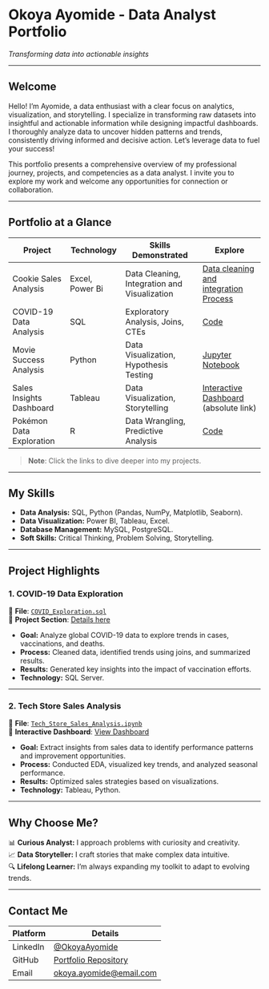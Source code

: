 # Okoya Ayomide - Data Analyst Portfolio
*Transforming data into actionable insights*

---

## **Welcome**
Hello! I’m Ayomide, a data enthusiast with a clear focus on analytics, visualization, and storytelling. I specialize in transforming raw datasets into insightful and actionable information while designing impactful dashboards. I thoroughly analyze data to uncover hidden patterns and trends, consistently driving informed and decisive action. Let’s leverage data to fuel your success!

This portfolio presents a comprehensive overview of my professional journey, projects, and competencies as a data analyst. I invite you to explore my work and welcome any opportunities for connection or collaboration.

---

## **Portfolio at a Glance**
| **Project**                  | **Technology**        | **Skills Demonstrated**                  | **Explore**                                                                                          |
|------------------------------|-----------------------|------------------------------------------|------------------------------------------------------------------------------------------------------|
| Cookie Sales Analysis  | Excel, Power Bi                  | Data Cleaning, Integration and Visualization             | [Data cleaning and integration Process](https://github.com/AyomideOkoya/Data_Cleaning_and_Interation_Process/blob/c10896a400530cc05fe7a9330a8a97784a7be4fc/README.md)                                                 |
| COVID-19 Data Analysis      | SQL                  | Exploratory Analysis, Joins, CTEs        | [Code](SQL_Projects/COVID_Exploration.sql)                                                         |
| Movie Success Analysis      | Python               | Data Visualization, Hypothesis Testing   | [Jupyter Notebook](Python_Projects/Movie_Success_Analysis.ipynb)                                    |
| Sales Insights Dashboard    | Tableau              | Data Visualization, Storytelling         | [Interactive Dashboard](https://public.tableau.com/views/Tech_Store_Sales_Insights) (absolute link) |
| Pokémon Data Exploration    | R                    | Data Wrangling, Predictive Analysis      | [Code](R_Projects/Pokemon_Data_Exploration.R)                                                      |

> **Note**: Click the links to dive deeper into my projects.  

---

## **My Skills**
- **Data Analysis:** SQL, Python (Pandas, NumPy, Matplotlib, Seaborn).  
- **Data Visualization:** Power BI, Tableau, Excel.  
- **Database Management:** MySQL, PostgreSQL.  
- **Soft Skills:** Critical Thinking, Problem Solving, Storytelling.

---

## **Project Highlights**

### 1. **COVID-19 Data Exploration**
📂 **File**: [`COVID_Exploration.sql`](SQL_Projects/COVID_Exploration.sql)  
🔗 **Project Section**: [Details here](#covid-19-data-exploration)  

- **Goal:** Analyze global COVID-19 data to explore trends in cases, vaccinations, and deaths.  
- **Process:** Cleaned data, identified trends using joins, and summarized results.  
- **Results:** Generated key insights into the impact of vaccination efforts.  
- **Technology:** SQL Server.  

---

### 2. **Tech Store Sales Analysis**
📂 **File**: [`Tech_Store_Sales_Analysis.ipynb`](Python_Projects/Tech_Store_Sales_Analysis.ipynb)  
🔗 **Interactive Dashboard**: [View Dashboard](https://public.tableau.com/views/Tech_Store_Sales_Insights)  

- **Goal:** Extract insights from sales data to identify performance patterns and improvement opportunities.  
- **Process:** Conducted EDA, visualized key trends, and analyzed seasonal performance.  
- **Results:** Optimized sales strategies based on visualizations.  
- **Technology:** Tableau, Python.  

---

## **Why Choose Me?**
📊 **Curious Analyst:** I approach problems with curiosity and creativity.  
📈 **Data Storyteller:** I craft stories that make complex data intuitive.  
🔍 **Lifelong Learner:** I’m always expanding my toolkit to adapt to evolving trends.  

---

## **Contact Me**
| **Platform**    | **Details**                                             |
|------------------|---------------------------------------------------------|
| LinkedIn         | [@OkoyaAyomide](https://linkedin.com/in/okoya-ayomide)  |
| GitHub           | [Portfolio Repository](https://github.com/okoyaayomide) |
| Email            | okoya.ayomide@email.com                                |
